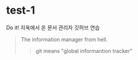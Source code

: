 # test-1
Do it! 지옥에서 온 문서 관리자 깃허브 연습
> The information manager from hell.
>> git means "global informantion tracker"
